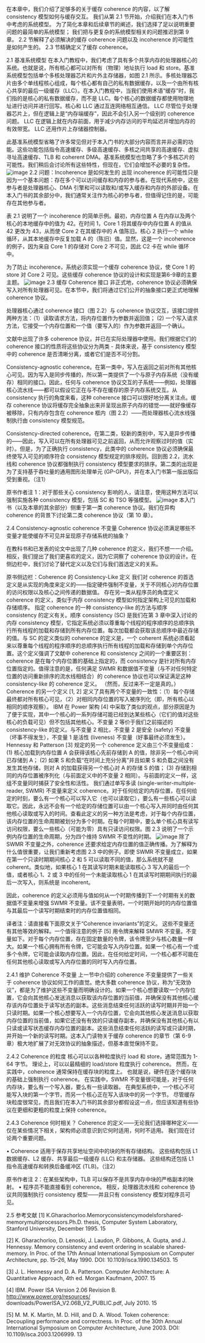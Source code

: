 在本章中，我们介绍了足够多的关于缓存 coherence 的内容，以了解 consistency 模型如何与缓存交互。 我们从第 2.1 节开始，介绍我们在本入门书中考虑的系统模型。 为了简化本章和后续章节的阐述，我们选择了足以说明重要问题的最简单的系统模型； 我们把与更复杂的系统模型相关的问题推迟到第 9 章。 2.2 节解释了必须解决的缓存 coherence 问题以及 incoherence 的可能性是如何产生的。 2.3 节精确定义了缓存 coherence。

2.1 基准系统模型
在本入门教程中，我们考虑了具有多个共享内存的处理器核心的系统。也就是说，所有核心都可以对所有（物理）地址执行 load 和 store。基准系统模型包括单个多核处理器芯片和片外主存储器，如图 2.1 所示。多核处理器芯片由多个单线程核心组成，每个核心都有自己的私有数据缓存，以及一个由所有核心共享的最后一级缓存（LLC）。在本入门教程中，当我们使用术语“缓存”时，我们指的是核心的私有数据缓存，而不是 LLC。每个核心的数据缓存都使用物理地址进行访问并进行回写。核心和 LLC 通过互连网络相互通信。 LLC 尽管位于处理器芯片上，但在逻辑上是“内存端缓存”，因此不会引入另一个级别的 coherence 问题。 LLC 在逻辑上就在内存前面，用于减少内存访问的平均延迟并增加内存的有效带宽。 LLC 还用作片上存储器控制器。

此基准系统模型省略了许多常见但对于本入门书的大部分内容而言并非必需的功能。这些功能包括指令高速缓存、多级高速缓存、多核之间共享的高速缓存、虚拟寻址高速缓存、TLB 和 coherent DMA。基准系统模型也忽略了多个多核芯片的可能性。我们稍后会讨论所有这些特性，但现在，它们会增加不必要的复杂性。
![image](https://github.com/kaitoukito/A-Primer-on-Memory-Consistency-and-Cache-Coherence/assets/34410167/f6bec239-8d86-4c63-ba41-8a18b2795d93)
2.2 问题：Incoherence 是如何发生的
出现 incoherence 的可能性只是因为一个基本问题：存在多个可以访问缓存和内存的参与者。在现代系统中，这些参与者是处理器核心、DMA 引擎和可以读取和/或写入缓存和内存的外部设备。在本入门书的其余部分中，我们通常关注作为核心的参与者，但值得记住的是，可能存在其他参与者。

表 2.1 说明了一个 incoherence 的简单示例。最初，内存位置 A 在内存以及两个核心的本地缓存中的值为 42。在时间 1，Core 1 将其缓存中内存位置 A 的值从 42 更改为 43，从而使 Core 2 在其缓存中的 A 值陈旧。核心 2 执行一个 while 循环，从其本地缓存中反复加载 A 的（陈旧）值。显然，这是一个 incoherence 的例子，因为来自 Core 1 的存储对 Core 2 不可见，因此 C2 卡在 while 循环中。

为了防止 incoherence，系统必须实现一个缓存 coherence 协议，使 Core 1 的 store 对 Core 2 可见。这些缓存 coherence 协议的设计和实现是第6-9章的主要主题。
![image](https://github.com/kaitoukito/A-Primer-on-Memory-Consistency-and-Cache-Coherence/assets/34410167/fa4e43cb-9104-4f71-95bf-2702d3ad89dc)
2.3 缓存 Coherence 接口
非正式地，coherence 协议必须确保写入对所有处理器可见。在本节中，我们将通过它们公开的抽象接口更正式地理解 coherence 协议。

处理器核心通过 coherence 接口（图 2.2）与 coherence 协议交互，该接口提供两种方法：（1）读取请求方法，将内存位置作为参数并返回值； (2) 一个写入请求方法，它接受一个内存位置和一个值（要写入的）作为参数并返回一个确认。

文献中出现了许多 coherence 协议，并已在实际处理器中使用。我们根据它们的 coherence 接口的性质将这些协议分为两类 - 具体来说，基于 consistency 模型中的 coherence 是否清晰分离，或者它们是否不可分割。

Consistency-agnostic coherence。在第一类中，写入在返回之前对所有其他核心可见。因为写入是同步传播的，所以第一类提供了一个与原子内存系统（没有缓存）相同的接口。因此，任何与 coherence 协议交互的子系统——例如，处理器核心流水线——都可以假设它正在与不存在缓存的原子内存系统交互。从 consistency 执行的角度来看，这种 coherence 接口可以很好地分离关注点。缓存 coherence 协议将缓存完全抽象出来并呈现出原子内存的错觉——就好像缓存被移除，只有内存包含在 coherence 框内（图 2.2）——而处理器核心流水线强制执行由 consistency 模型规范。

Consistency-directed coherence。在第二类，较新的类别中，写入是异步传播的——因此，写入可以在所有处理器可见之前返回，从而允许观察过时的值（实时）。但是，为了正确执行 consistency，此类中的 coherence 协议必须确保最终使写入可见的顺序符合 consistency 模型规定的排序规则。回到图 2.2，流水线和 coherence 协议都强制执行 consistency 模型要求的排序。第二类的出现是为了支持基于吞吐量的通用图形处理单元 (GP-GPU)，并在本入门书第一版出版后受到重视。（注1）

原书作者注 1：对于那些关心 consistency 影响的人，请注意，使用这种方法可以强制实施各种 consistency 模型，包括 SC 和 TSO 等强模型。
![image](https://github.com/kaitoukito/A-Primer-on-Memory-Consistency-and-Cache-Coherence/assets/34410167/8b3e3296-efae-4606-88e8-3675bbce7a9b)
本入门书（以及本章的其余部分）侧重于第一类 coherence 协议。我们在异构 coherence 的背景下讨论第二类 coherence 协议（第 10 章）。

2.4 Consistency-agnostic coherence 不变量
Coherence 协议必须满足哪些不变量才能使缓存不可见并呈现原子存储系统的抽象？

在教科书和已发表的论文中出现了几种 coherence 的定义，我们不想一一介绍。相反，我们提出了我们更喜欢的定义，因为它洞察了 coherence 协议的设计。在侧边栏中，我们讨论了替代定义以及它们与我们首选定义的关系。

原书侧边栏：Coherence 的 Consistency-Like 定义
我们对 coherence 的首选定义是从实现的角度来定义的——指定硬件强制不变量，关于不同核心对内存位置的访问权限以及核心之间传递的数据值。
存在另一类从程序员的角度定义 coherence 的定义，类似于内存 consistency 模型如何指定架构上可见的加载和存储顺序。
指定 coherence 的一种 consistency-like 的方法与顺序 consistency 的定义有关。顺序 consistency (SC) 是我们在第 3 章中深入讨论的内存 consistency 模型，它指定系统必须以尊重每个线程的程序顺序的总顺序执行所有线程的加载和存储到所有内存位置。每次加载都会获取该总顺序中最近存储的值。与 SC 的定义类似的 coherence 的定义是，一个 coherent 系统必须看起来以尊重每个线程的程序顺序的总顺序执行所有线程的加载和存储到单个内存位置。这个定义强调了文献中 coherence 和 consistency 之间的一个重要区别：coherence 是在每个内存位置的基础上指定的，而 consistency 是针对所有内存位置指定的。值得注意的是，任何满足 SWMR 和数据值不变量（与不对任何特定位置的访问重新排序的流水线相结合）的 coherence 协议也可以保证满足这种 consistency-like 的 coherence 定义。 （然而，反过来不一定是真的。）
Coherence 的另一个定义 [1, 2] 定义了具有两个不变量的一致性：（1）每个存储最终都对所有核心可见，（2）对相同内存位置的写入被序列化（即，所有核心以相同的顺序观察）。 IBM 在 Power 架构 [4] 中采取了类似的观点，部分原因是为了便于实现，其中一个核心的一系列存储可能已经到达某些核心（它们的值对这些核心的负载可见）但不包括其他核心。不变量 2 等价于我们之前描述的 consistency-like 的定义。与不变量 2 相比，不变量 2 是安全 (safety) 不变量（坏事不得发生），不变量 1 是活性 (liveness) 不变量（好事最终必须发生）。
Hennessy 和 Patterson [3] 规定的另一个 coherence 定义由三个不变量组成：(1) 核心加载到内存位置 A 会获得该核心先前存储到 A 的值，除非另一个核心中间已存储到 A； (2) 如果 S 和负载“在时间上充分分离”并且如果 S 和负载之间没有发生其他存储，则对 A 的加载获得另一个核心对 A 的存储 S 的值； (3) 存储到相同的内存位置被序列化（与前面定义中的不变量 2 相同）。与前面的定义一样，这组不变量同时捕获了安全性和活性。
我们通过单写多读 (single-writer-multiple-reader, SWMR) 不变量来定义 coherence。对于任何给定的内存位置，在任何给定的时刻，要么有一个核心可以写入它（也可以读取它），要么有一些核心可以读取它。因此，永远不会有一个给定的存储位置可以由一个核心写入并同时由任何其他核心读取或写入的时间。查看此定义的另一种方法是考虑，对于每个内存位置，该内存位置的生命周期被划分为多个时期。在每个时期中，要么单个核心具有读写访问权限，要么一些核心（可能为零）具有只读访问权限。图 2.3 说明了一个示例内存位置的生命周期，分为四个维持 SWMR 不变性的时期。
![image](https://github.com/kaitoukito/A-Primer-on-Memory-Consistency-and-Cache-Coherence/assets/34410167/cc58dd17-2b95-4818-b7db-45f6a39a095a)
除了 SWMR 不变量之外，coherence 还要求给定内存位置的值正确传播。为了解释为什么值很重要，让我们重新考虑图 2.3 中的例子。即使 SWMR 不变量成立，如果在第一个只读时期期间核心 2 和 5 可以读取不同的值，那么系统就不是 coherent。类似地，如果核心 1 在其读写时期未能读取核心 3 写入的最后一个值，或者核心 1、2 或 3 中的任何一个未能读取核心 1 在其读写时期期间执行的最后一次写入，则系统是 incoherent。

因此，coherence 的定义必须用与值如何从一个时期传播到下一个时期有关的数据值不变量来增强 SWMR 不变量。该不变量表明，一个时期开始时的内存位置值与其最后一个读写时期结束时的内存位置值相同。

译者注：请直接看下面原文关于“Coherence invariants”的定义。
这些不变量还有其他等效的解释。一个值得注意的例子 [5] 用令牌来解释 SMWR 不变量。不变量如下。对于每个内存位置，存在固定数量的令牌，该令牌至少与核心数量一样大。如果一个核心拥有所有令牌，它可能会写入内存位置。如果一个核心有一个或多个令牌，它可能会读取内存位置。因此，在任何给定时间，一个核心都不可能在任何其他核心读取或写入内存位置的同时写入内存位置。


2.4.1 维护 Coherence 不变量
上一节中介绍的 coherence 不变量提供了一些关于 coherence 协议如何工作的直觉。绝大多数 coherence 协议，称为“无效协议”，都是为了维护这些不变量而明确设计的。如果一个核心想要读取一个内存位置，它会向其他核心发送消息以获取该内存位置的当前值，并确保没有其他核心缓存该内存位置处于读写状态的副本。这些消息结束任何活跃的读写时期并开始一个只读时期。如果一个核心想要写入一个内存位置，它会向其他核心发送消息以获取内存位置的当前值，如果它还没有有效的只读缓存副本，并确保没有其他核心有以只读或读写状态缓存内存位置的副本。这些消息结束任何活跃的读写或只读时期，并开始一个新的读写时期。这本入门读物关于缓存 coherence 的章节（第 6-9 章）极大地扩展了对无效协议的抽象描述，但基本直觉保持不变。

2.4.2 Coherence 的粒度
核心可以以各种粒度执行 load 和 store，通常范围为 1-64 字节。 理论上，可以以最精细的 load/store 粒度执行 coherence。 然而，在实践中，coherence 通常保持在缓存块的粒度上。 也就是说，硬件在逐个缓存块的基础上强制执行 coherence。 在实践中，SWMR 不变量很可能是，对于任何内存块，要么有一个写入器，要么有一些读取器。 在典型系统中，一个核心不可能写入块的第一个字节，而另一个核心正在写入该块中的另一个字节。 尽管缓存块粒度很常见，而且我们在本入门书的其余部分都假设这一点，但应该知道有些协议在更细和更粗的粒度上保持 coherence。

2.4.3 Coherence 何时相关？
Coherence 的定义——无论我们选择哪种定义——仅在某些情况下相关，架构师必须意识到它何时适用，何时不适用。 我们现在讨论两个重要问题。

• Coherence 适用于保存共享地址空间中的块的所有存储结构。 这些结构包括 L1 数据缓存、L2 缓存、共享最后一级缓存 (LLC) 和主存储器。 这些结构还包括 L1 指令高速缓存和转换后备缓冲区 (TLB)。（注2）

原书作者注 2：在某些架构中，TLB 可以保存不是共享内存中块的严格副本的映射。
• 程序员不能直接看到 coherence。 相反，处理器流水线和 coherence 协议共同强制执行 consistency 模型——并且只有 consistency 模型对程序员可见。

2.5 参考文献
[1] K.Gharachorloo.Memoryconsistencymodelsforshared-memorymultiprocessors.Ph.D. thesis, Computer System Laboratory, Stanford University, December 1995. 15

[2] K. Gharachorloo, D. Lenoski, J. Laudon, P. Gibbons, A. Gupta, and J. Hennessy. Memory consistency and event ordering in scalable shared-memory. In Proc. of the 17th Annual International Symposium on Computer Architecture, pp. 15–26, May 1990. DOI: 10.1109/isca.1990.134503. 15

[3] J. L. Hennessy and D. A. Patterson. Computer Architecture: A Quantitative Approach, 4th ed. Morgan Kaufmann, 2007. 15

[4] IBM. Power ISA Version 2.06 Revision B. http://www.power.org/resources/ downloads/PowerISA_V2.06B_V2_PUBLIC.pdf, July 2010. 15

[5] M. M. K. Martin, M. D. Hill, and D. A. Wood. Token coherence: Decoupling performance and correctness. In Proc. of the 30th Annual International Symposium on Computer Architecture, June 2003. DOI: 10.1109/isca.2003.1206999. 13
